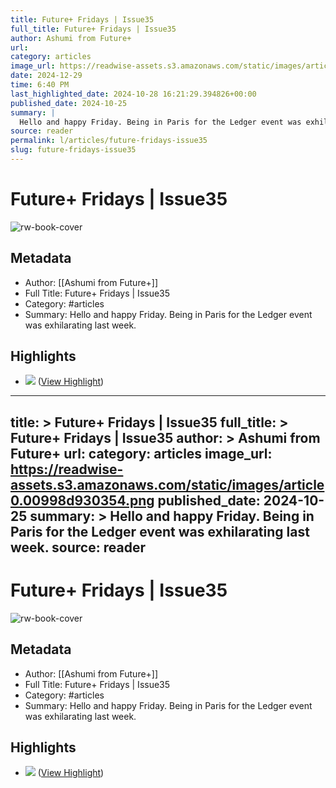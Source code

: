 ```yaml
---
title: Future+ Fridays | Issue35
full_title: Future+ Fridays | Issue35
author: Ashumi from Future+
url: 
category: articles
image_url: https://readwise-assets.s3.amazonaws.com/static/images/article0.00998d930354.png
date: 2024-12-29
time: 6:40 PM
last_highlighted_date: 2024-10-28 16:21:29.394826+00:00
published_date: 2024-10-25
summary: |
  Hello and happy Friday. Being in Paris for the Ledger event was exhilarating last week.
source: reader
permalink: l/articles/future-fridays-issue35
slug: future-fridays-issue35
---
```

# Future+ Fridays | Issue35

![rw-book-cover](https://readwise-assets.s3.amazonaws.com/static/images/article0.00998d930354.png)

## Metadata
- Author: [[Ashumi from Future+]]
- Full Title: Future+ Fridays | Issue35
- Category: #articles
- Summary: Hello and happy Friday. Being in Paris for the Ledger event was exhilarating last week.

## Highlights
- ![](https://media.beehiiv.com/cdn-cgi/image/fit=scale-down,format=auto,onerror=redirect,quality=80/uploads/asset/file/402d6ed6-3cac-49ad-974d-25d8a526a262/464145369_1245185446517248_8833383719450182055_n.jpg?t=1729863442) ([View Highlight](https://read.readwise.io/read/01jb9yx3hfv3bmc5ahmwrf0wvd))


---
title: >
  Future+ Fridays | Issue35
full_title: >
  Future+ Fridays | Issue35
author: >
  Ashumi from Future+
url: 
category: articles
image_url: https://readwise-assets.s3.amazonaws.com/static/images/article0.00998d930354.png
published_date: 2024-10-25
summary: >
  Hello and happy Friday. Being in Paris for the Ledger event was exhilarating last week.
source: reader
---
# Future+ Fridays | Issue35

![rw-book-cover](https://readwise-assets.s3.amazonaws.com/static/images/article0.00998d930354.png)

## Metadata
- Author: [[Ashumi from Future+]]
- Full Title: Future+ Fridays | Issue35
- Category: #articles
- Summary: Hello and happy Friday. Being in Paris for the Ledger event was exhilarating last week.

## Highlights
- ![](https://media.beehiiv.com/cdn-cgi/image/fit=scale-down,format=auto,onerror=redirect,quality=80/uploads/asset/file/402d6ed6-3cac-49ad-974d-25d8a526a262/464145369_1245185446517248_8833383719450182055_n.jpg?t=1729863442) ([View Highlight](https://read.readwise.io/read/01jb9yx3hfv3bmc5ahmwrf0wvd))


